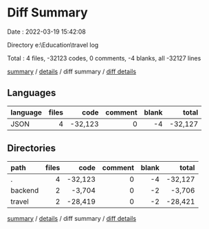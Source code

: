# Diff Summary

Date : 2022-03-19 15:42:08

Directory e:\Education\travel log

Total : 4 files,  -32123 codes, 0 comments, -4 blanks, all -32127 lines

[summary](results.md) / [details](details.md) / diff summary / [diff details](diff-details.md)

## Languages
| language | files | code | comment | blank | total |
| :--- | ---: | ---: | ---: | ---: | ---: |
| JSON | 4 | -32,123 | 0 | -4 | -32,127 |

## Directories
| path | files | code | comment | blank | total |
| :--- | ---: | ---: | ---: | ---: | ---: |
| . | 4 | -32,123 | 0 | -4 | -32,127 |
| backend | 2 | -3,704 | 0 | -2 | -3,706 |
| travel | 2 | -28,419 | 0 | -2 | -28,421 |

[summary](results.md) / [details](details.md) / diff summary / [diff details](diff-details.md)